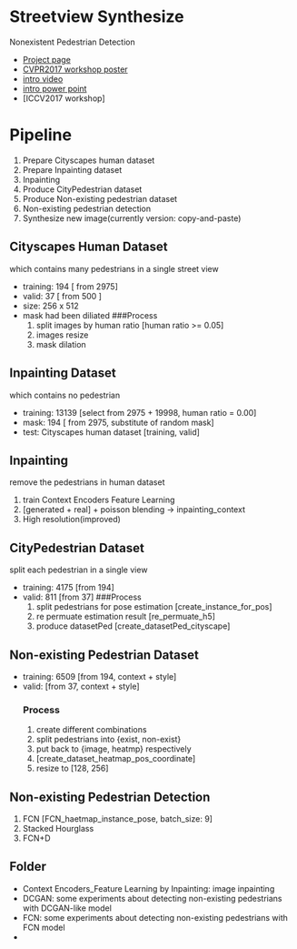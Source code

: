 # Streetview Synthesize
Nonexistent Pedestrian Detection
- [Project page](https://ydnaandy123.github.io/streetview_synthesize/)
- [CVPR2017 workshop poster](https://drive.google.com/open?id=0B4AGJgH-EFvIYUtqb1M4dTlHY3M)
- [intro video](https://www.youtube.com/watch?v=MF70VeZYajo)
- [intro power point](https://drive.google.com/open?id=0B4AGJgH-EFvIUEdySV9FQ2hGVlE)
- [ICCV2017 workshop]


# Pipeline
1. Prepare Cityscapes human dataset
2. Prepare Inpainting dataset
3. Inpainting
4. Produce CityPedestrian dataset
5. Produce Non-existing pedestrian dataset
6. Non-existing pedestrian detection
7. Synthesize new image(currently version: copy-and-paste)

## Cityscapes Human Dataset
which contains many pedestrians in a single street view
- training: 194 [ from 2975]
- valid: 37 [ from 500 ]
- size: 256 x 512
- mask had been diliated
  ###Process
  1. split images by human ratio [human ratio >= 0.05]
  2. images resize
  3. mask dilation

## Inpainting Dataset
which contains no pedestrian
- training: 13139 [select from 2975 + 19998, human ratio = 0.00]
- mask: 194 [ from 2975, substitute of random mask]
- test: Cityscapes human dataset [training, valid]

## Inpainting
remove the pedestrians in human dataset
1. train Context Encoders Feature Learning 
2. [generated + real] + poisson blending -> inpainting_context
3. High resolution(improved)

## CityPedestrian Dataset
split each pedestrian in a single view
- training: 4175 [from 194]
- valid: 811 [from 37]
    ###Process
    1. split pedestrians for pose estimation [create_instance_for_pos]
    2. re permuate estimation result [re_permuate_h5]
    3. produce datasetPed [create_datasetPed_cityscape]

## Non-existing Pedestrian Dataset
- training: 6509 [from 194, context + style]
- valid: [from 37, context + style]
  ### Process
  1. create different combinations
  2. split pedestrians into {exist, non-exist}
  3. put back to {image, heatmp} respectively
  4. [create_dataset_heatmap_pos_coordinate]
  5. resize to [128, 256]

## Non-existing Pedestrian Detection
1. FCN [FCN_haetmap_instance_pose, batch_size: 9]
2. Stacked Hourglass
3. FCN+D

## Folder
- Context Encoders_Feature Learning by Inpainting: image inpainting
- DCGAN: some experiments about detecting non-existing pedestrians with DCGAN-like model
- FCN: some experiments about detecting non-existing pedestrians with FCN model
- 
